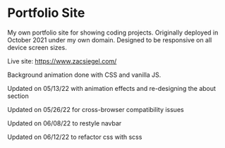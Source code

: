 # Portfolio Site

My own portfolio site for showing coding projects. Originally deployed in October 2021 under my own domain. Designed to be responsive on all device screen sizes.

Live site: https://www.zacsiegel.com/

Background animation done with CSS and vanilla JS.

Updated on 05/13/22 with animation effects and re-designing the about section

Updated on 05/26/22 for cross-browser compatibility issues

Updated on 06/08/22 to restyle navbar

Updated on 06/12/22 to refactor css with scss

